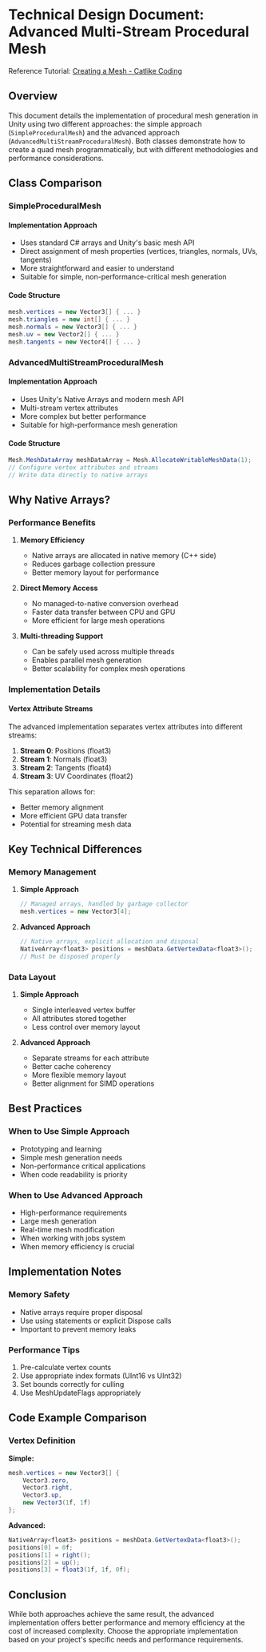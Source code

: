 # Technical Design Document: Advanced Multi-Stream Procedural Mesh

Reference Tutorial: [Creating a Mesh - Catlike Coding](https://catlikecoding.com/unity/tutorials/procedural-meshes/creating-a-mesh/)

## Overview
This document details the implementation of procedural mesh generation in Unity using two different approaches: the simple approach (`SimpleProceduralMesh`) and the advanced approach (`AdvancedMultiStreamProceduralMesh`). Both classes demonstrate how to create a quad mesh programmatically, but with different methodologies and performance considerations.

## Class Comparison

### SimpleProceduralMesh
#### Implementation Approach
- Uses standard C# arrays and Unity's basic mesh API
- Direct assignment of mesh properties (vertices, triangles, normals, UVs, tangents)
- More straightforward and easier to understand
- Suitable for simple, non-performance-critical mesh generation

#### Code Structure
```csharp
mesh.vertices = new Vector3[] { ... }
mesh.triangles = new int[] { ... }
mesh.normals = new Vector3[] { ... }
mesh.uv = new Vector2[] { ... }
mesh.tangents = new Vector4[] { ... }
```

### AdvancedMultiStreamProceduralMesh
#### Implementation Approach
- Uses Unity's Native Arrays and modern mesh API
- Multi-stream vertex attributes
- More complex but better performance
- Suitable for high-performance mesh generation

#### Code Structure
```csharp
Mesh.MeshDataArray meshDataArray = Mesh.AllocateWritableMeshData(1);
// Configure vertex attributes and streams
// Write data directly to native arrays
```

## Why Native Arrays?

### Performance Benefits
1. **Memory Efficiency**
   - Native arrays are allocated in native memory (C++ side)
   - Reduces garbage collection pressure
   - Better memory layout for performance

2. **Direct Memory Access**
   - No managed-to-native conversion overhead
   - Faster data transfer between CPU and GPU
   - More efficient for large mesh operations

3. **Multi-threading Support**
   - Can be safely used across multiple threads
   - Enables parallel mesh generation
   - Better scalability for complex mesh operations

### Implementation Details

#### Vertex Attribute Streams
The advanced implementation separates vertex attributes into different streams:
1. **Stream 0**: Positions (float3)
2. **Stream 1**: Normals (float3)
3. **Stream 2**: Tangents (float4)
4. **Stream 3**: UV Coordinates (float2)

This separation allows for:
- Better memory alignment
- More efficient GPU data transfer
- Potential for streaming mesh data

## Key Technical Differences

### Memory Management
1. **Simple Approach**
   ```csharp
   // Managed arrays, handled by garbage collector
   mesh.vertices = new Vector3[4];
   ```

2. **Advanced Approach**
   ```csharp
   // Native arrays, explicit allocation and disposal
   NativeArray<float3> positions = meshData.GetVertexData<float3>();
   // Must be disposed properly
   ```

### Data Layout
1. **Simple Approach**
   - Single interleaved vertex buffer
   - All attributes stored together
   - Less control over memory layout

2. **Advanced Approach**
   - Separate streams for each attribute
   - Better cache coherency
   - More flexible memory layout
   - Better alignment for SIMD operations

## Best Practices

### When to Use Simple Approach
- Prototyping and learning
- Simple mesh generation needs
- Non-performance critical applications
- When code readability is priority

### When to Use Advanced Approach
- High-performance requirements
- Large mesh generation
- Real-time mesh modification
- When working with jobs system
- When memory efficiency is crucial

## Implementation Notes

### Memory Safety
- Native arrays require proper disposal
- Use using statements or explicit Dispose calls
- Important to prevent memory leaks

### Performance Tips
1. Pre-calculate vertex counts
2. Use appropriate index formats (UInt16 vs UInt32)
3. Set bounds correctly for culling
4. Use MeshUpdateFlags appropriately

## Code Example Comparison

### Vertex Definition
**Simple:**
```csharp
mesh.vertices = new Vector3[] {
    Vector3.zero,
    Vector3.right,
    Vector3.up,
    new Vector3(1f, 1f)
};
```

**Advanced:**
```csharp
NativeArray<float3> positions = meshData.GetVertexData<float3>();
positions[0] = 0f;
positions[1] = right();
positions[2] = up();
positions[3] = float3(1f, 1f, 0f);
```

## Conclusion
While both approaches achieve the same result, the advanced implementation offers better performance and memory efficiency at the cost of increased complexity. Choose the appropriate implementation based on your project's specific needs and performance requirements. 